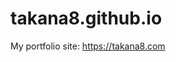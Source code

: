 # takana8.github.io

My portfolio site: <a href="https://takana8.com" target="_blank">https://takana8.com</a>

